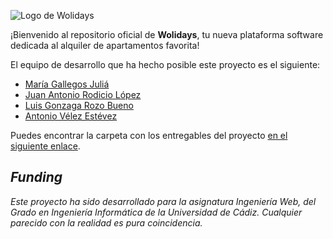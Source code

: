 ![Logo de Wolidays](https://i.imgur.com/yvDiDp9.png)

¡Bienvenido al repositorio oficial de **Wolidays**, tu nueva plataforma software dedicada al alquiler de apartamentos favorita! 

El equipo de desarrollo que ha hecho posible este proyecto es el siguiente:

* [María Gallegos Juliá](https://github.com/mgallegosjulia)
* [Juan Antonio Rodicio López](https://github.com/juanrodicio)
* [Luis Gonzaga Rozo Bueno](https://github.com/luisrozo)
* [Antonio Vélez Estévez](https://github.com/avleze)

Puedes encontrar la carpeta con los entregables del proyecto [en el siguiente enlace](https://drive.google.com/drive/folders/1QdqgGdYmXNcF0Nbxzy9eh8fjJj-ET3Hb).

## *Funding*

*Este proyecto ha sido desarrollado para la asignatura Ingeniería Web, del Grado en Ingeniería Informática de la Universidad de Cádiz. Cualquier parecido con la realidad es pura coincidencia.*
